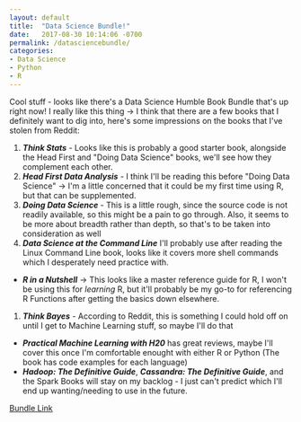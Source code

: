 ```yaml
---
layout: default
title:  "Data Science Bundle!"
date:   2017-08-30 10:14:06 -0700
permalink: /datasciencebundle/
categories:
- Data Science
- Python
- R
---
```


Cool stuff - looks like there's a Data Science Humble Book Bundle that's up right now! I really like this thing -> I think that there are a few books that I definitely want to dig into, here's some impressions on the books that I've stolen from Reddit:

1. ***Think Stats*** - Looks like this is probably a good starter book, alongside the Head First and "Doing Data Science" books, we'll see how they complement each other.
1. ***Head First Data Analysis*** - I think I'll be reading this before "Doing Data Science" -> I'm a little concerned that it could be my first time using R, but that can be supplemented.
1. ***Doing Data Science*** - This is a little rough, since the source code is not readily available, so this might be a pain to go through. Also, it seems to be more about breadth rather than depth, so that's to be taken into consideration as well
1. ***Data Science at the Command Line*** I'll probably use after reading the Linux Command Line book, looks like it covers more shell commands which I desperately need practice with.
- ***R in a Nutshell*** -> This looks like a master reference guide for R, I won't be using this for *learning* R, but it'll probably be my go-to for referencing R Functions after getting the basics down elsewhere.
1. ***Think Bayes*** - According to Reddit, this is something I could hold off on until I get to Machine Learning stuff, so maybe I'll do that
- ***Practical Machine Learning with H20*** has great reviews, maybe I'll cover this once I'm comfortable enought with either R or Python (The book has code examples for each language)
- ***Hadoop: The Definitive Guide***, ***Cassandra: The Definitive Guide***, and the Spark Books will stay on my backlog - I just can't predict which I'll end up wanting/needing to use in the future.

[Bundle Link](https://www.humblebundle.com/books/data-science-books)